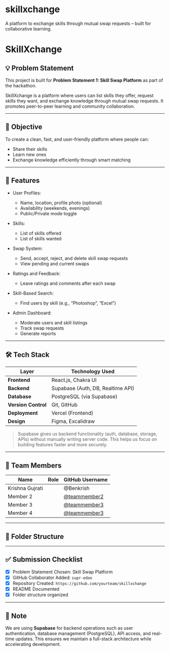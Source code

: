 # skillxchange
A platform to exchange skills through mutual swap requests – built for collaborative learning.
# SkillXchange

## 💡 Problem Statement

This project is built for **Problem Statement 1: Skill Swap Platform** as part of the hackathon.

SkillXchange is a platform where users can list skills they offer, request skills they want, and exchange knowledge through mutual swap requests. It promotes peer-to-peer learning and community collaboration.

---

## 🎯 Objective

To create a clean, fast, and user-friendly platform where people can:
- Share their skills
- Learn new ones
- Exchange knowledge efficiently through smart matching

---

## 🔧 Features

- User Profiles:
  - Name, location, profile photo (optional)
  - Availability (weekends, evenings)
  - Public/Private mode toggle

- Skills:
  - List of skills offered
  - List of skills wanted

- Swap System:
  - Send, accept, reject, and delete skill swap requests
  - View pending and current swaps

- Ratings and Feedback:
  - Leave ratings and comments after each swap

- Skill-Based Search:
  - Find users by skill (e.g., “Photoshop”, “Excel”)

- Admin Dashboard:
  - Moderate users and skill listings
  - Track swap requests
  - Generate reports

---

## 🛠 Tech Stack

| Layer         | Technology Used                      |
|---------------|----------------------------------------|
| **Frontend**  | React.js, Chakra UI                   |
| **Backend**   | Supabase (Auth, DB, Realtime API)     |
| **Database**  | PostgreSQL (via Supabase)             |
| **Version Control** | Git, GitHub                     |
| **Deployment**| Vercel (Frontend)                     |
| **Design**    | Figma, Excalidraw                     |

> Supabase gives us backend functionality (auth, database, storage, APIs) without manually writing server code. This helps us focus on building features faster and more securely.

---

## 👥 Team Members

| Name            | Role                          | GitHub Username                          |
|-----------------|-------------------------------|-------------------------------------------|
| Krishna Gujrati |   | @Benkrish|https://github.com/Benkrish
| Member 2    |     | [@teammember2](https://github.com/teammember2) |
| Member 3    |             | [@teammember3](https://github.com/teammember3) |
| Member 4    |             | [@teammember3](https://github.com/teammember3) |

---

## 📁 Folder Structure


---

## ✅ Submission Checklist

- [x] Problem Statement Chosen: Skill Swap Platform
- [x] GitHub Collaborator Added: `supr-odoo`
- [x] Repository Created: `https://github.com/yourteam/skillxchange`
- [x] README Documented
- [x] Folder structure organized

---

## 📌 Note

We are using **Supabase** for backend operations such as user authentication, database management (PostgreSQL), API access, and real-time updates. This ensures we maintain a full-stack architecture while accelerating development.
